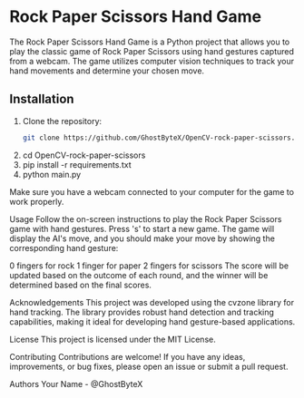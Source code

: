 # Rock Paper Scissors Hand Game

The Rock Paper Scissors Hand Game is a Python project that allows you to play the classic game of Rock Paper Scissors using hand gestures captured from a webcam. The game utilizes computer vision techniques to track your hand movements and determine your chosen move.


## Installation

1. Clone the repository:
   ```bash
   git clone https://github.com/GhostByteX/OpenCV-rock-paper-scissors.git
2. cd OpenCV-rock-paper-scissors
3. pip install -r requirements.txt
4. python main.py


Make sure you have a webcam connected to your computer for the game to work properly.

Usage
Follow the on-screen instructions to play the Rock Paper Scissors game with hand gestures. Press 's' to start a new game. The game will display the AI's move, and you should make your move by showing the corresponding hand gesture:

0 fingers for rock
1 finger for paper
2 fingers for scissors
The score will be updated based on the outcome of each round, and the winner will be determined based on the final scores.

Acknowledgements
This project was developed using the cvzone library for hand tracking. The library provides robust hand detection and tracking capabilities, making it ideal for developing hand gesture-based applications.

License
This project is licensed under the MIT License.

Contributing
Contributions are welcome! If you have any ideas, improvements, or bug fixes, please open an issue or submit a pull request.

Authors
Your Name - @GhostByteX

